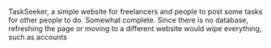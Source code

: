 TaskSeeker, a simple website for freelancers and people to post some tasks for other people to do.
Somewhat complete. Since there is no database, refreshing the page or moving to a different website would wipe everything, such as accounts